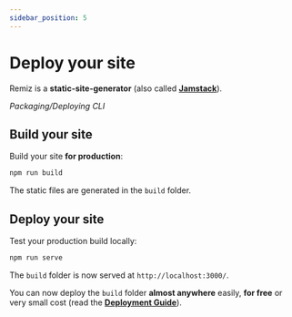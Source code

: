 ```yaml
---
sidebar_position: 5
---
```


# Deploy your site

Remiz is a **static-site-generator** (also called **[Jamstack](https://jamstack.org/)**).

*Packaging/Deploying CLI*

## Build your site

Build your site **for production**:

```bash
npm run build
```

The static files are generated in the `build` folder.

## Deploy your site

Test your production build locally:

```bash
npm run serve
```

The `build` folder is now served at `http://localhost:3000/`.

You can now deploy the `build` folder **almost anywhere** easily, **for free** or very small cost (read the **[Deployment Guide](https://Remiz.io/docs/deployment)**).
